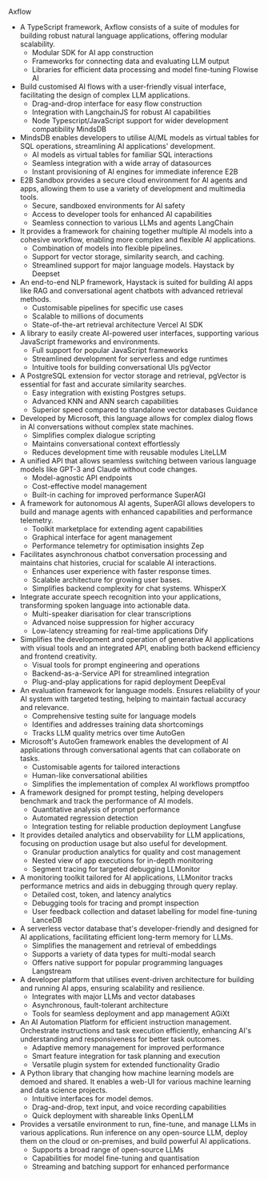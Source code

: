 Axflow
- A TypeScript framework, Axflow consists of a suite of modules for building robust natural language applications, offering modular scalability.
	- Modular SDK for AI app construction
	- Frameworks for connecting data and evaluating LLM output
	- Libraries for efficient data processing and model fine-tuning
Flowise AI
- Build customised AI flows with a user-friendly visual interface, facilitating the design of complex LLM applications.
	- Drag-and-drop interface for easy flow construction
	- Integration with LangchainJS for robust AI capabilities
	- Node Typescript/JavaScript support for wider development compatibility
MindsDB
- MindsDB enables developers to utilise AI/ML models as virtual tables for SQL operations, streamlining AI applications' development.
	- AI models as virtual tables for familiar SQL interactions
	- Seamless integration with a wide array of datasources
	- Instant provisioning of AI engines for immediate inference
E2B
- E2B Sandbox provides a secure cloud environment for AI agents and apps, allowing them to use a variety of development and multimedia tools.
	- Secure, sandboxed environments for AI safety
	- Access to developer tools for enhanced AI capabilities
	- Seamless connection to various LLMs and agents
LangChain
- It provides a framework for chaining together multiple AI models into a cohesive workflow, enabling more complex and flexible AI applications.
	- Combination of models into flexible pipelines.
	- Support for vector storage, similarity search, and caching.
	- Streamlined support for major language models.
Haystack by Deepset
- An end-to-end NLP framework, Haystack is suited for building AI apps like RAG and conversational agent chatbots with advanced retrieval methods.
	- Customisable pipelines for specific use cases
	- Scalable to millions of documents
	- State-of-the-art retrieval architecture
Vercel AI SDK
- A library to easily create AI-powered user interfaces, supporting various JavaScript frameworks and environments.
	- Full support for popular JavaScript frameworks
	- Streamlined development for serverless and edge runtimes
	- Intuitive tools for building conversational UIs
pgVector
- A PostgreSQL extension for vector storage and retrieval, pgVector is essential for fast and accurate similarity searches.
	- Easy integration with existing Postgres setups.
	- Advanced KNN and ANN search capabilities
	- Superior speed compared to standalone vector databases
Guidance
- Developed by Microsoft, this language allows for complex dialog flows in AI conversations without complex state machines.
	- Simplifies complex dialogue scripting
	- Maintains conversational context effortlessly
	- Reduces development time with reusable modules
LiteLLM
- A unified API that allows seamless switching between various language models like GPT-3 and Claude without code changes.
	- Model-agnostic API endpoints
	- Cost-effective model management
	- Built-in caching for improved performance
SuperAGI
- A framework for autonomous AI agents, SuperAGI allows developers to build and manage agents with enhanced capabilities and performance telemetry.
	- Toolkit marketplace for extending agent capabilities
	- Graphical interface for agent management
	- Performance telemetry for optimisation insights
Zep
- Facilitates asynchronous chatbot conversation processing and maintains chat histories, crucial for scalable AI interactions.
	- Enhances user experience with faster response times.
	- Scalable architecture for growing user bases.
	- Simplifies backend complexity for chat systems.
WhisperX
- Integrate accurate speech recognition into your applications, transforming spoken language into actionable data.
	- Multi-speaker diarisation for clear transcriptions
	- Advanced noise suppression for higher accuracy
	- Low-latency streaming for real-time applications
Dify
- Simplifies the development and operation of generative AI applications with visual tools and an integrated API, enabling both backend efficiency and frontend creativity.
	- Visual tools for prompt engineering and operations
	- Backend-as-a-Service API for streamlined integration
	- Plug-and-play applications for rapid deployment
DeepEval
- An evaluation framework for language models. Ensures reliability of your AI system with targeted testing, helping to maintain factual accuracy and relevance.
	- Comprehensive testing suite for language models
	- Identifies and addresses training data shortcomings
	- Tracks LLM quality metrics over time
AutoGen
- Microsoft's AutoGen framework enables the development of AI applications through conversational agents that can collaborate on tasks.
	- Customisable agents for tailored interactions
	- Human-like conversational abilities
	- Simplifies the implementation of complex AI workflows
promptfoo
- A framework designed for prompt testing, helping developers benchmark and track the performance of AI models.
	- Quantitative analysis of prompt performance
	- Automated regression detection
	- Integration testing for reliable production deployment
Langfuse
- It provides detailed analytics and observability for LLM applications, focusing on production usage but also useful for development.
	- Granular production analytics for quality and cost management
	- Nested view of app executions for in-depth monitoring
	- Segment tracing for targeted debugging
LLMonitor
- A monitoring toolkit tailored for AI applications, LLMonitor tracks performance metrics and aids in debugging through query replay.
	- Detailed cost, token, and latency analytics
	- Debugging tools for tracing and prompt inspection
	- User feedback collection and dataset labelling for model fine-tuning
LanceDB
- A serverless vector database that's developer-friendly and designed for AI applications, facilitating efficient long-term memory for LLMs.
	- Simplifies the management and retrieval of embeddings
	- Supports a variety of data types for multi-modal search
	- Offers native support for popular programming languages
Langstream
- A developer platform that utilises event-driven architecture for building and running AI apps, ensuring scalability and resilience.
	- Integrates with major LLMs and vector databases
	- Asynchronous, fault-tolerant architecture
	- Tools for seamless deployment and app management
AGiXt
- An AI Automation Platform for efficient instruction management. Orchestrate instructions and task execution efficiently, enhancing AI's understanding and responsiveness for better task outcomes.
	- Adaptive memory management for improved performance
	- Smart feature integration for task planning and execution
	- Versatile plugin system for extended functionality
Gradio
- A Python library that changing how machine learning models are demoed and shared. It enables a web-UI for various machine learning and data science projects.
	- Intuitive interfaces for model demos.
	- Drag-and-drop, text input, and voice recording capabilities
	- Quick deployment with shareable links
OpenLLM
- Provides a versatile environment to run, fine-tune, and manage LLMs in various applications. Run inference on any open-source LLM, deploy them on the cloud or on-premises, and build powerful AI applications.
	- Supports a broad range of open-source LLMs
	- Capabilities for model fine-tuning and quantisation
	- Streaming and batching support for enhanced performance